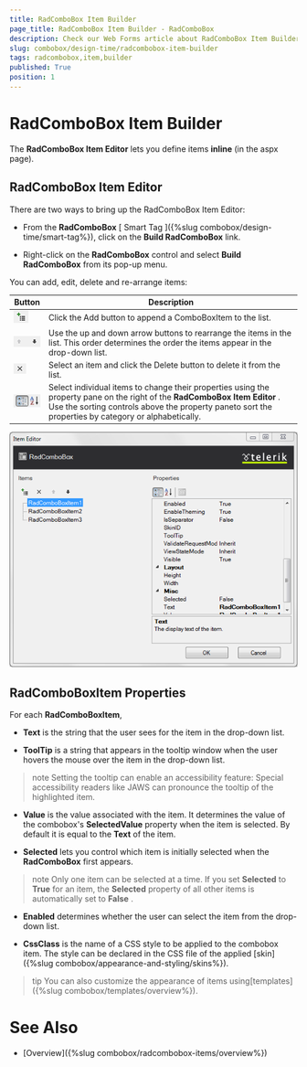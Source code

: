 ```yaml
---
title: RadComboBox Item Builder
page_title: RadComboBox Item Builder - RadComboBox
description: Check our Web Forms article about RadComboBox Item Builder.
slug: combobox/design-time/radcombobox-item-builder
tags: radcombobox,item,builder
published: True
position: 1
---
```


# RadComboBox Item Builder



The **RadComboBox Item Editor** lets you define items **inline** (in the aspx page).

## RadComboBox Item Editor

There are two ways to bring up the RadComboBox Item Editor:

* From the **RadComboBox** [ Smart Tag ]({%slug combobox/design-time/smart-tag%}), click on the **Build RadComboBox** link.

* Right-click on the **RadComboBox** control and select **Build RadComboBox** from its pop-up menu.

You can add, edit, delete and re-arrange items:


|  **Button**  |  **Description**  |
| ------ | ------ |
|![ComboBox Add Button](images/combobox_addbutton.png)|Click the Add button to append a ComboBoxItem to the list.|
|![ComboBox Up Down Buttons](images/combobox_updownbuttons.png)|Use the up and down arrow buttons to rearrange the items in the list. This order determines the order the items appear in the drop-down list.|
|![ComboBox Delete Button](images/combobox_deleteicon.png)|Select an item and click the Delete button to delete it from the list.|
|![ComboBox Sort Properties](images/combobox_propertysort.png)|Select individual items to change their properties using the property pane on the right of the **RadComboBox Item Editor** . Use the sorting controls above the property paneto sort the properties by category or alphabetically.|

![combobox additem](images/combobox_additem.png)

## RadComboBoxItem Properties

For each **RadComboBoxItem**,

* **Text** is the string that the user sees for the item in the drop-down list.

* **ToolTip** is a string that appears in the tooltip window when the user hovers the mouse over the item in the drop-down list.

>note Setting the tooltip can enable an accessibility feature: Special accessibility readers like JAWS can pronounce the tooltip of the highlighted item.
>


* **Value** is the value associated with the item. It determines the value of the combobox's **SelectedValue** property when the item is selected. By default it is equal to the **Text** of the item.

* **Selected** lets you control which item is initially selected when the **RadComboBox** first appears.

>note Only one item can be selected at a time. If you set **Selected** to **True** for an item, the **Selected** property of all other items is automatically set to **False** .
>


* **Enabled** determines whether the user can select the item from the drop-down list.

* **CssClass** is the name of a CSS style to be applied to the combobox item. The style can be declared in the CSS file of the applied [skin]({%slug combobox/appearance-and-styling/skins%}).

>tip You can also customize the appearance of items using[templates]({%slug combobox/templates/overview%}).
>


# See Also

 * [Overview]({%slug combobox/radcombobox-items/overview%})
